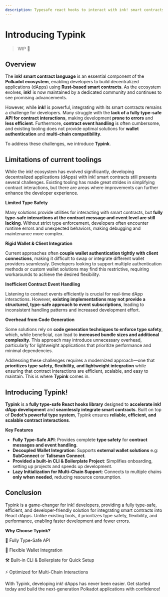 ```yaml
---
description: Typesafe react hooks to interact with ink! smart contracts powered by Dedot!
---
```


# Introducing Typink

> WIP  🚧

## Overview

The **ink! smart contract language** is an essential component of the **Polkadot ecosystem**, enabling developers to build decentralized applications (dApps) using **Rust-based smart contracts**. As the ecosystem evolves, **ink!** is now maintained by a dedicated community and continues to see promising advancements.

However, while **ink!** is powerful, integrating with its smart contracts remains a challenge for developers. Many struggle with the **lack of a fully type-safe API for contract interactions**, making development **prone to errors** and **less efficient**. Furthermore, **contract event handling** is often cumbersome, and existing tooling does not provide optimal solutions for **wallet authentication** and **multi-chain compatibility**.

To address these challenges, we introduce **Typink**.

## Limitations of current toolings

While the ink! ecosystem has evolved significantly, developing decentralized applications (dApps) with ink! smart contracts still presents several challenges. Existing tooling has made great strides in simplifying contract interactions, but there are areas where improvements can further enhance the developer experience.

**Limited Type Safety**

Many solutions provide utilities for interacting with smart contracts, but **fully type-safe interactions at the contract message and event level are still lacking**. Without strict type enforcement, developers often encounter runtime errors and unexpected behaviors, making debugging and maintenance more complex.

**Rigid Wallet & Client Integration**

Current approaches often **couple wallet authentication tightly with client connections**, making it difficult to swap or integrate different wallet providers seamlessly. Developers looking to support multiple authentication methods or custom wallet solutions may find this restrictive, requiring workarounds to achieve the desired flexibility.

**Inefficient Contract Event Handling**

Listening to contract events efficiently is crucial for real-time dApp interactions. However, **existing implementations may not provide a structured, type-safe approach to event subscriptions**, leading to inconsistent handling patterns and increased development effort.

**Overhead from Code Generation**

Some solutions rely on **code generation techniques to enforce type safety**, which, while beneficial, can lead to **increased bundle sizes and additional complexity**. This approach may introduce unnecessary overhead, particularly for lightweight applications that prioritize performance and minimal dependencies.

Addressing these challenges requires a modernized approach—one that **prioritizes type safety, flexibility, and lightweight integration** while ensuring that contract interactions are efficient, scalable, and easy to maintain. This is where **Typink** comes in.

## **Introducing Typink!**

**Typink** is a **fully type-safe React hooks library** designed to **accelerate ink! dApp development** and **seamlessly integrate smart contracts**. Built on top of **Dedot’s powerful type system**, Typink ensures **reliable, efficient, and scalable contract interactions**.

**Key Features**

* **Fully Type-Safe API**: Provides complete **type safety** for **contract messages and event handling**.
* **Decoupled Wallet Integration**: Supports **external wallet solutions** e.g: **SubConnect** or **Talisman Connect**.
* **Provided a built-in CLI & Boilerplate Project**: Simplifies onboarding, setting up projects and speeds up development.
* **Lazy Initialization for Multi-Chain Support**: Connects to multiple chains **only when needed**, reducing resource consumption.

## Conclusion

Typink is a game-changer for ink! developers, providing a fully type-safe, efficient, and developer-friendly solution for integrating smart contracts into React dApps. Unlike existing tools, it prioritizes type safety, flexibility, and performance, enabling faster development and fewer errors.

**Why Choose Typink?**

🚀 Fully Type-Safe API

🔌 Flexible Wallet Integration

🛠️ Built-in CLI & Boilerplate for Quick Setup

⚡ Optimized for Multi-Chain Interactions

With Typink, developing ink! dApps has never been easier. Get started today and build the next-generation Polkadot applications with confidence!







